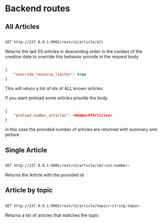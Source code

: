 # Backend routes

## All Articles

```sh

GET http://127.0.0.1:9001/rest/v1/article/all

```

Returns the last 50 articles in descending order in the context of the creation date
to override this behavior provide in the request body

```json

{
    "override_resource_limiter": true
}

```

This will return a list of ids of ALL known articles.

If you want preload some articles provide the body

```json

{
    "preload_number_articles": <NumberOfArticles>
}

```

in this case the provided number of articles are returned with summary and picture

## Single Article

```sh

GET http://127.0.0.1:9001/rest/v1/article/id/<int:number>

```

Returns the Article with the provided id

## Article by topic

```sh

GET http://127.0.0.1:9001/rest/v1/article/topic/<string:topic>

```

Returns a list of articles that matches the topic
